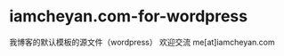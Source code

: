 iamcheyan.com-for-wordpress
===========================

我博客的默认模板的源文件（wordpress）
欢迎交流
me[at]iamcheyan.com
